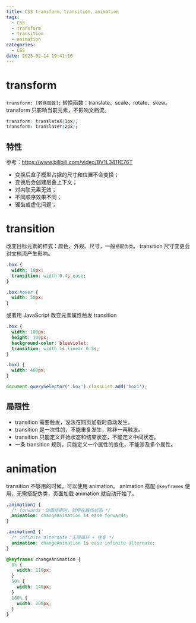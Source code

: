```yaml
---
title: CSS transform、transition、animation
tags:
  - CSS
  - transform
  - transition
  - animation
categories:
  - CSS
date: 2023-02-14 19:41:16
---
```


# transform

`transform: [转换函数];`
转换函数：translate、scale、rotate、skew。
transform 只影响当前元素，不影响文档流。

```css
transform: translateX(1px);
transform: translateY(2px);
```

## 特性

参考：https://www.bilibili.com/video/BV1L3411C76T

- 变换后盒子模型占据的尺寸和位置不会变换；
- 变换后会创建层叠上下文；
- 对内联元素无效；
- 不同顺序效果不同；
- 锯齿或虚化问题；

# transition

改变目标元素的样式：颜色、外观、尺寸，一般`搭配伪类`。
transition 尺寸变更会对文档流产生影响。

```css
.box {
  width: 10px;
  transition: width 0.4s ease;
}

.box:hover {
  width: 50px;
}
```

或者用 JavaScript 改变元素属性触发 transition

```css
.box {
  width: 100px;
  height: 100px;
  background-color: blueviolet;
  transition: width 1s linear 0.5s;
}

.box1 {
  width: 400px;
}
```

```JavaScript
document.querySelector('.box').classList.add('box1');
```

## 局限性

- transition 需要触发，没法在网页加载时自动发生。
- transition 是一次性的，不能重复发生，除非一再触发。
- transition 只能定义开始状态和结束状态，不能定义中间状态。
- 一条 transition 规则，只能定义一个属性的变化，不能涉及多个属性。

# animation

transition 不够用的时候，可以使用 animation。
animation 搭配 `@keyframes` 使用，无需搭配伪类，页面加载 animation 就自动开始了。

```css
.animation1 {
  /* forwards：动画结束时，就停在最终状态 */
  animation: changeAnimation 1s ease forwards;
}

.animation2 {
  /* infinite alternate：无限循环 + 往复 */
  animation: changeAnimation 1s ease infinite alternate;
}

@keyframes changeAnimation {
  0% {
    width: 110px;
  }
  50% {
    width: 140px;
  }
  100% {
    width: 200px;
  }
}
```
